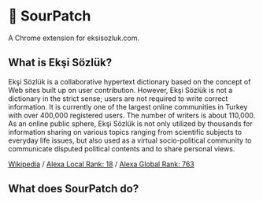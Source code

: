 # 🍋 SourPatch
A Chrome extension for eksisozluk.com.
 
## What is Ekşi Sözlük?
Ekşi Sözlük is a collaborative hypertext dictionary based on the concept of Web sites built up on user contribution. However, Ekşi Sözlük is not a dictionary in the strict sense; users are not required to write correct information. It is currently one of the largest online communities in Turkey with over 400,000 registered users. The number of writers is about 110,000. As an online public sphere, Ekşi Sözlük is not only utilized by thousands for information sharing on various topics ranging from scientific subjects to everyday life issues, but also used as a virtual socio-political community to communicate disputed political contents and to share personal views.

[Wikipedia](https://en.wikipedia.org/wiki/Ek%C5%9Fi_S%C3%B6zl%C3%BCk) / [Alexa Local Rank: 18](https://www.alexa.com/topsites/countries/TR) / [Alexa Global Rank: 763](https://www.alexa.com/siteinfo/eksisozluk.com)
 
## What does SourPatch do?
